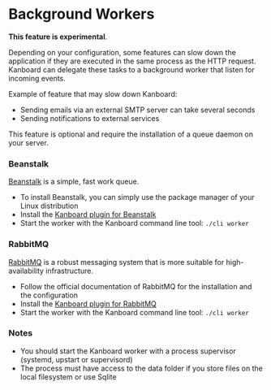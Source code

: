 Background Workers
==================

**This feature is experimental**.

Depending on your configuration, some features can slow down the application if they are executed in the same process as the HTTP request.
Kanboard can delegate these tasks to a background worker that listen for incoming events.

Example of feature that may slow down Kanboard:

- Sending emails via an external SMTP server can take several seconds
- Sending notifications to external services

This feature is optional and require the installation of a queue daemon on your server.

### Beanstalk

[Beanstalk](http://kr.github.io/beanstalkd/) is a simple, fast work queue.

- To install Beanstalk, you can simply use the package manager of your Linux distribution
- Install the [Kanboard plugin for Beanstalk](https://github.com/Kanboard/plugin-beanstalk)
- Start the worker with the Kanboard command line tool: `./cli worker`

### RabbitMQ

[RabbitMQ](https://www.rabbitmq.com/) is a robust messaging system that is more suitable for high-availability infrastructure.

- Follow the official documentation of RabbitMQ for the installation and the configuration
- Install the [Kanboard plugin for RabbitMQ](https://github.com/Kanboard/plugin-rabbitmq)
- Start the worker with the Kanboard command line tool: `./cli worker`

### Notes

- You should start the Kanboard worker with a process supervisor (systemd, upstart or supervisord)
- The process must have access to the data folder if you store files on the local filesystem or use Sqlite
